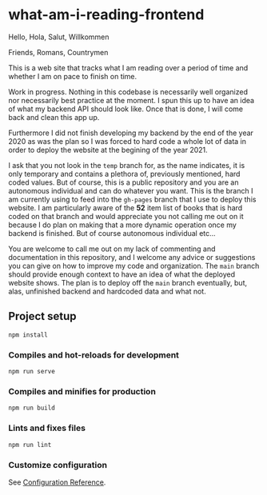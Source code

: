 # what-am-i-reading-frontend
Hello, Hola, Salut, Willkommen

Friends, Romans, Countrymen

This is a web site that tracks what I am reading over a period of time and whether I am on pace to finish on time.

Work in progress. Nothing in this codebase is necessarily well organized nor necessarily best practice at the moment. I spun this up to have an idea of what my backend API should look like. Once that is done, I will come back and clean this app up.

Furthermore I did not finish developing my backend by the end of the year 2020 as was the plan so I was forced to hard code a whole lot of data in order to deploy the website at the begining of the year 2021.

I ask that you not look in the `temp` branch for, as the name indicates, it is only temporary and contains a plethora of, previously mentioned, hard coded values. But of course, this is a public repository and you are an autonomous individual and can do whatever you want. This is the branch I am currently using to feed into the `gh-pages` branch that I use to deploy this website. I am particularly aware of the **52** item list of books that is hard coded on that branch and would 
appreciate you not calling me out on it because I do plan on making that a more dynamic operation once my backend is finished. But of course autonomous individual etc... 

You are welcome to call me out on my lack of commenting and documentation in this repository, and I welcome any advice or suggestions you can give on how to improve my code and organization. The `main` branch should provide enough context to have an idea of what the deployed website shows. The plan is to deploy off the `main` branch eventually, but, alas, unfinished backend and hardcoded data and what not. 

## Project setup
```
npm install
```

### Compiles and hot-reloads for development
```
npm run serve
```

### Compiles and minifies for production
```
npm run build
```

### Lints and fixes files
```
npm run lint
```

### Customize configuration
See [Configuration Reference](https://cli.vuejs.org/config/).